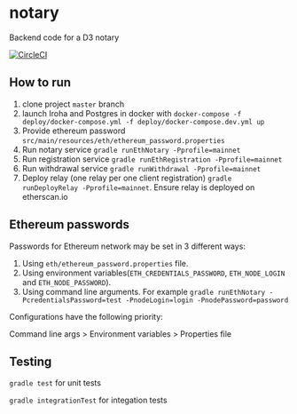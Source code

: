 # notary
Backend code for a D3 notary

[![CircleCI](https://circleci.com/gh/d3ledger/notary.svg?style=svg)](https://circleci.com/gh/d3ledger/notary)

## How to run
1) clone project `master` branch
2) launch Iroha and Postgres in docker with `docker-compose -f deploy/docker-compose.yml -f deploy/docker-compose.dev.yml up`
3) Provide ethereum password `src/main/resources/eth/ethereum_password.properties`
4) Run notary service `gradle runEthNotary -Pprofile=mainnet`
5) Run registration service `gradle runEthRegistration -Pprofile=mainnet`
6) Run  withdrawal service `gradle runWithdrawal -Pprofile=mainnet`
6) Deploy relay (one relay per one client registration) `gradle runDeployRelay -Pprofile=mainnet`. Ensure relay is deployed on etherscan.io

## Ethereum passwords
Passwords for Ethereum network may be set in 3 different ways:

1) Using `eth/ethereum_password.properties` file.
2) Using environment variables(`ETH_CREDENTIALS_PASSWORD`, `ETH_NODE_LOGIN` and `ETH_NODE_PASSWORD`).
3) Using command line arguments. For example `gradle runEthNotary -PcredentialsPassword=test -PnodeLogin=login -PnodePassword=password`

Configurations have the following priority:

Command line args > Environment variables > Properties file

## Testing
`gradle test` for unit tests

`gradle integrationTest` for integation tests
